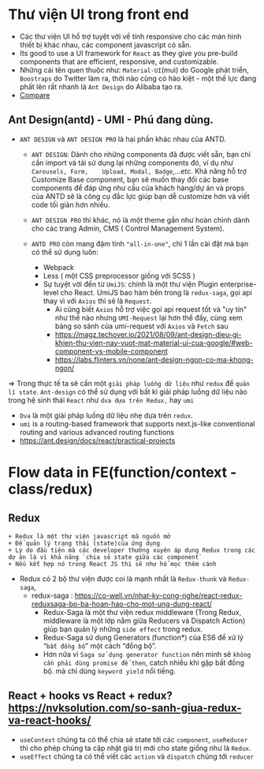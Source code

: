 # Thư viện UI trong front end
+ Các thư viện UI hổ trợ tuyệt vời về tính responsive cho các màn hình thiết bị khác nhau, các component javascript có sẵn.
+ Its good to use a UI framework for `React` as they give you pre-build components that are efficient, responsive, and customizable.
+ Những cái tên quen thuộc như: `Material-UI`(mui) do Google phát triển, `Boostraps` do Twitter làm ra, thời nào cũng có hào kiệt - một thế lực 
đang phất lên rất nhanh là `Ant Design` do Alibaba tạo ra.
+ [Compare](https://stackoverflow.com/questions/63218673/should-i-use-ant-design-or-materialui-or-react-bootstrap)


## Ant Design(antd) - UMI - Phú đang dùng.
+ `ANT DESIGN` và `ANT DESIGN PRO` là hai phần khác nhau của ANTD.
    + `ANT DESIGN`: Dành cho những components đã được viết sẵn, bạn chỉ cần import và tái sử dụng lại những components đó, ví dụ như `Carousels, Form,    Upload, Modal, Badge`,…etc. Khả năng hỗ trợ Customize Base component, bạn sẽ muốn thay đổi các base components để đáp ứng như cầu của khách hàng/dự án và props của ANTD sẽ là công cụ đắc lực giúp bạn dễ customize hơn và viết code tối giản hơn nhiều.

    + `ANT DESIGN PRO` thì khác, nó là một theme gần như hoàn chỉnh dành cho các trang Admin, CMS ( Control Management System).
    + `ANTD PRO` còn mang đậm tính `"all-in-one"`, chỉ 1 lần cài đặt mà bạn có thể sử dụng luôn:
        + Webpack
        + Less ( một CSS preprocessor giống với SCSS )
        + Sự tuyệt vời đến từ  `UmiJS`: chính là một thư viện Plugin enterprise-level cho React. UmiJS bao hàm bên trong là `redux-saga`, gọi api thay vì với `Axios` thì sẽ là `Request`.
            + Ai cũng biết `Axios` hỗ trợ việc gọi api request tốt và "uy tín" như thế nào nhưng `UMI-Request` lại hơn thế đấy, cùng xem bảng so sánh của umi-request với `Axios` và `Fetch` sau
            + https://magz.techover.io/2021/08/09/ant-design-dieu-gi-khien-thu-vien-nay-vuot-mat-material-ui-cua-google/#web-component-vs-mobile-component
            + https://labs.flinters.vn/none/ant-design-ngon-co-ma-khong-ngon/

=> Trong  thực tế  ta sẽ cần một `giải pháp luồng dữ liệu` như `redux` để `quản lí state`. `Ant-design` có thể sử dụng với bất kì giải pháp luồng dữ liệu nào trong hệ sinh thái `React` như `dva dựa trên Redux,` hay `umi`
+ `Dva` là một giải pháp luồng dữ liệu nhẹ dựa trên `redux`.
+ `umi` is a routing-based framework that supports next.js-like conventional routing and various advanced routing functions
+ https://ant.design/docs/react/practical-projects


# Flow data in FE(function/context - class/redux)
## Redux
    + Redux là một thư viện javascript mã nguồn mở
    + Để quản lý trạng thái (state)của ứng dụng
    + Lý do đầu tiên mà các developer thường xuyên áp dụng Redux trong các dự án là vì khả năng `chia sẻ state giữa các component`
    + Nếu kết hợp nó trong React JS thì sẽ như hổ mọc thêm cánh

+ Redux có 2 bộ thư viện được coi là mạnh nhất là `Redux-thunk` và `Redux-saga`, 
    + redux-saga : https://co-well.vn/nhat-ky-cong-nghe/react-redux-reduxsaga-bo-ba-hoan-hao-cho-mot-ung-dung-react/
        + Redux-Saga là một thư viện redux middleware (Trong Redux, middleware là một lớp nằm giữa Reducers và Dispatch Action) giúp bạn quản lý những `side effect` trong redux.
        + Redux-Saga sử dụng Generators (function*) của ES6 để xử lý “`bất đồng bộ`” một cách “đồng bộ”.
        + Hơn nữa vì `Saga sử dụng generator function` nên mình sẽ `không cần phải dùng promise để then`, catch nhiều khi gặp bất đồng bộ. mà chỉ dùng `keyword yield` nổi tiếng.

## React + hooks vs React + redux? https://nvksolution.com/so-sanh-giua-redux-va-react-hooks/
+ `useContext` chúng ta có thể chia sẻ state tới các `component`, `useReducer` thì cho phép chúng ta cập nhật giá trị mới cho state giống như là `Redux`.
+ `useEffect` chúng ta có thể viết các `action` và `dispatch` chúng tới `reducer`